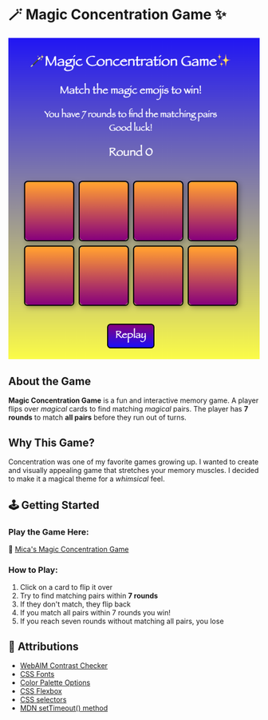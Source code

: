 # 🪄 Magic Concentration Game ✨

![Screenshot of game](/images/magic%20game.png)


## About the Game
**Magic Concentration Game** is a fun and interactive memory game. A player flips over *magical* cards to find matching *magical* pairs. The player has **7 rounds** to match **all pairs** before they run out of turns.

## Why This Game?
Concentration was one of my favorite games growing up. I wanted to create and visually appealing game that stretches your memory muscles. I decided to make it a magical theme for a *whimsical* feel.

## 🕹️ Getting Started
### Play the Game Here:
🔗 [Mica's Magic Concentration Game](https://mcohenfuentes.github.io/magic-concentration-game/)

### How to Play:
1. Click on a card to flip it over 
2. Try to find matching pairs within **7 rounds**
3. If they don't match, they flip back
4. If you match all pairs within 7 rounds you win!
5. If you reach seven rounds without matching all pairs, you lose

## 🔗 Attributions 
* [WebAIM Contrast Checker](https://webaim.org/resources/contrastchecker/?fcolor=0000FF&bcolor=FFFFFF)
* [CSS Fonts](https://www.w3schools.com/css/css_font_websafe.asp)
* [Color Palette Options](https://colormagic.app/palette/67a40a0251775b8341dfed60)
* [CSS Flexbox](https://css-tricks.com/snippets/css/a-guide-to-flexbox/)
* [CSS selectors](https://www.w3schools.com/css/css_selectors.asp)
* [MDN setTimeout() method](https://developer.mozilla.org/en-US/docs/Web/API/Window/setTimeout)